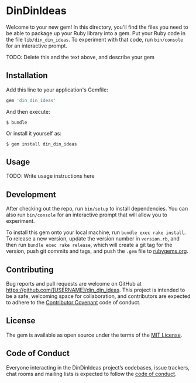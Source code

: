 # DinDinIdeas

Welcome to your new gem! In this directory, you'll find the files you need to be able to package up your Ruby library into a gem. Put your Ruby code in the file `lib/din_din_ideas`. To experiment with that code, run `bin/console` for an interactive prompt.

TODO: Delete this and the text above, and describe your gem

## Installation

Add this line to your application's Gemfile:

```ruby
gem 'din_din_ideas'
```

And then execute:

    $ bundle

Or install it yourself as:

    $ gem install din_din_ideas

## Usage

TODO: Write usage instructions here

## Development

After checking out the repo, run `bin/setup` to install dependencies. You can also run `bin/console` for an interactive prompt that will allow you to experiment.

To install this gem onto your local machine, run `bundle exec rake install`. To release a new version, update the version number in `version.rb`, and then run `bundle exec rake release`, which will create a git tag for the version, push git commits and tags, and push the `.gem` file to [rubygems.org](https://rubygems.org).

## Contributing

Bug reports and pull requests are welcome on GitHub at https://github.com/[USERNAME]/din_din_ideas. This project is intended to be a safe, welcoming space for collaboration, and contributors are expected to adhere to the [Contributor Covenant](http://contributor-covenant.org) code of conduct.

## License

The gem is available as open source under the terms of the [MIT License](https://opensource.org/licenses/MIT).

## Code of Conduct

Everyone interacting in the DinDinIdeas project’s codebases, issue trackers, chat rooms and mailing lists is expected to follow the [code of conduct](https://github.com/[USERNAME]/din_din_ideas/blob/master/CODE_OF_CONDUCT.md).
